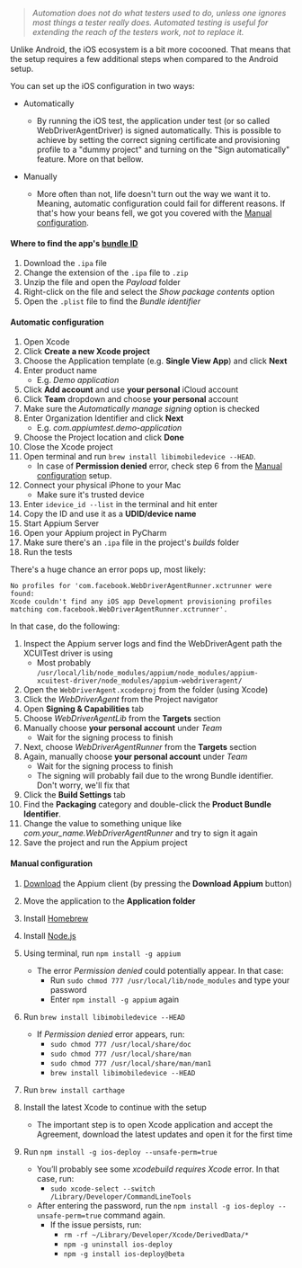 > *Automation does not do what testers used to do, unless one ignores most things a tester really does. Automated testing is useful for extending the reach of the testers work, not to replace it.*

Unlike Android, the iOS ecosystem is a bit more cocooned. That means that the setup requires a few additional steps when compared to the Android setup.

You can set up the iOS configuration in two ways:

* Automatically

	* By running the iOS test, the application under test (or so called WebDriverAgentDriver) is signed automatically. This is possible to achieve by setting the correct signing certificate and provisioning profile to a "dummy project" and turning on the "Sign automatically" feature. More on that bellow.
* Manually

	* More often than not, life doesn't turn out the way we want it to. Meaning, automatic configuration could fail for different reasons. If that's how your beans fell, we got you covered with the [Manual configuration](https://infinum.com/handbook/qa/automation/mobile/appium-setup#manual-configuration).


#### Where to find the app's [bundle ID](https://developer.apple.com/documentation/appstoreconnectapi/bundle_ids)

1. Download the `.ipa` file
2. Change the extension of the `.ipa` file to `.zip`
3. Unzip the file and open the _Payload_ folder
4. Right-click on the file and select the _Show package contents_ option
5. Open the `.plist` file to find the _Bundle identifier_


#### Automatic configuration

1. Open Xcode
2. Click **Create a new Xcode project**
3. Choose the Application template (e.g. **Single View App**) and click **Next**
4. Enter product name
   - E.g. _Demo application_
5. Click **Add account** and use **your personal** iCloud account
6. Click **Team** dropdown and choose **your personal** account
7. Make sure the _Automatically manage signing_ option is checked
8. Enter Organization Identifier and click **Next**
   - E.g. _com.appiumtest.demo-application_
9. Choose the Project location and click **Done**
10. Close the Xcode project
11. Open terminal and run `brew install libimobiledevice --HEAD`. 
    - In case of **Permission denied** error, check step 6 from the [Manual configuration](https://infinum.com/handbook/qa/automation/mobile/appium-setup#manual-configuration) setup.
12. Connect your physical iPhone to your Mac
    - Make sure it's trusted device
13. Enter `idevice_id --list` in the terminal and hit enter
14. Copy the ID and use it as a **UDID/device name**
15. Start Appium Server
16. Open your Appium project in PyCharm
17. Make sure there's an `.ipa` file in the project's _builds_ folder
18. Run the tests

There's a huge chance an error pops up, most likely:

```
No profiles for 'com.facebook.WebDriverAgentRunner.xctrunner were found: 
Xcode couldn't find any iOS app Development provisioning profiles matching com.facebook.WebDriverAgentRunner.xctrunner'.
```

In that case, do the following:

1. Inspect the Appium server logs and find the WebDriverAgent path the XCUITest driver is using
   - Most probably `/usr/local/lib/node_modules/appium/node_modules/appium-xcuitest-driver/node_modules/appium-webdriveragent/` 
2. Open the `WebDriverAgent.xcodeproj` from the folder (using Xcode)
3. Click the _WebDriverAgent_ from the Project navigator
4. Open **Signing & Capabilities** tab
5. Choose _WebDriverAgentLib_ from the **Targets** section
6. Manually choose **your personal account** under _Team_ 
   - Wait for the signing process to finish
7. Next, choose _WebDriverAgentRunner_ from the **Targets** section
8. Again, manually choose **your personal account** under _Team_ 
   - Wait for the signing process to finish
   - The signing will probably fail due to the wrong Bundle identifier. Don't worry, we'll fix that
9. Click the **Build Settings** tab
10. Find the **Packaging** category and double-click the **Product Bundle Identifier**. 
11. Change the value to something unique like _com.your_name.WebDriverAgentRunner_ and try to sign it again
12. Save the project and run the Appium project

	
#### Manual configuration

1. [Download](https://appium.io/) the Appium client (by pressing the **Download Appium** button)
2. Move the application to the **Application folder** 
3. Install [Homebrew](https://brew.sh/)
4. Install [Node.js](https://nodejs.org/en/)
5. Using terminal, run `npm install -g appium`
	* The error *Permission denied* could potentially appear. In that case:
      * Run `sudo chmod 777 /usr/local/lib/node_modules` and type your password
      * Enter `npm install -g appium` again

6. Run `brew install libimobiledevice --HEAD` 
	* If *Permission denied* error appears, run:
      - `sudo chmod 777 /usr/local/share/doc`
      - `sudo chmod 777 /usr/local/share/man`
      - `sudo chmod 777 /usr/local/share/man/man1`
      - `brew install libimobiledevice --HEAD`

7. Run `brew install carthage`
8. Install the latest Xcode to continue with the setup
	* The important step is to open Xcode application and accept the Agreement, download the latest updates and open it for the first time
9. Run `npm install -g ios-deploy --unsafe-perm=true`
	* You’ll probably see some *xcodebuild requires Xcode* error. In that case, run: 
      * `sudo xcode-select --switch /Library/Developer/CommandLineTools`
    * After entering the password, run the `npm install -g ios-deploy --unsafe-perm=true` command again. 
      * If the issue persists, run:
        * `rm -rf ~/Library/Developer/Xcode/DerivedData/* `
        * `npm -g uninstall ios-deploy`
        * `npm -g install ios-deploy@beta`
